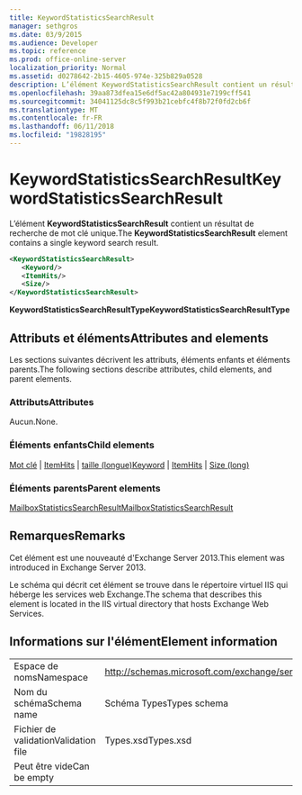 ```yaml
---
title: KeywordStatisticsSearchResult
manager: sethgros
ms.date: 03/9/2015
ms.audience: Developer
ms.topic: reference
ms.prod: office-online-server
localization_priority: Normal
ms.assetid: d0278642-2b15-4605-974e-325b829a0528
description: L’élément KeywordStatisticsSearchResult contient un résultat de recherche de mot clé unique.
ms.openlocfilehash: 39aa873dfea15e6df5ac42a804931e7199cff541
ms.sourcegitcommit: 34041125dc8c5f993b21cebfc4f8b72f0fd2cb6f
ms.translationtype: MT
ms.contentlocale: fr-FR
ms.lasthandoff: 06/11/2018
ms.locfileid: "19828195"
---
```

# <a name="keywordstatisticssearchresult"></a><span data-ttu-id="74778-103">KeywordStatisticsSearchResult</span><span class="sxs-lookup"><span data-stu-id="74778-103">KeywordStatisticsSearchResult</span></span>

<span data-ttu-id="74778-104">L’élément **KeywordStatisticsSearchResult** contient un résultat de recherche de mot clé unique.</span><span class="sxs-lookup"><span data-stu-id="74778-104">The **KeywordStatisticsSearchResult** element contains a single keyword search result.</span></span> 
  

  
```XML
<KeywordStatisticsSearchResult>
   <Keyword/>
   <ItemHits/>
   <Size/>
</KeywordStatisticsSearchResult>
```

 <span data-ttu-id="74778-105">**KeywordStatisticsSearchResultType**</span><span class="sxs-lookup"><span data-stu-id="74778-105">**KeywordStatisticsSearchResultType**</span></span>
## <a name="attributes-and-elements"></a><span data-ttu-id="74778-106">Attributs et éléments</span><span class="sxs-lookup"><span data-stu-id="74778-106">Attributes and elements</span></span>

<span data-ttu-id="74778-107">Les sections suivantes décrivent les attributs, éléments enfants et éléments parents.</span><span class="sxs-lookup"><span data-stu-id="74778-107">The following sections describe attributes, child elements, and parent elements.</span></span>
  
### <a name="attributes"></a><span data-ttu-id="74778-108">Attributs</span><span class="sxs-lookup"><span data-stu-id="74778-108">Attributes</span></span>

<span data-ttu-id="74778-109">Aucun.</span><span class="sxs-lookup"><span data-stu-id="74778-109">None.</span></span>
  
### <a name="child-elements"></a><span data-ttu-id="74778-110">Éléments enfants</span><span class="sxs-lookup"><span data-stu-id="74778-110">Child elements</span></span>

<span data-ttu-id="74778-111">[Mot clé](keyword.md) | [ItemHits](itemhits.md) | [taille (longue)](size-long.md)</span><span class="sxs-lookup"><span data-stu-id="74778-111">[Keyword](keyword.md) | [ItemHits](itemhits.md) | [Size (long)](size-long.md)</span></span>
  
### <a name="parent-elements"></a><span data-ttu-id="74778-112">Éléments parents</span><span class="sxs-lookup"><span data-stu-id="74778-112">Parent elements</span></span>

[<span data-ttu-id="74778-113">MailboxStatisticsSearchResult</span><span class="sxs-lookup"><span data-stu-id="74778-113">MailboxStatisticsSearchResult</span></span>](mailboxstatisticssearchresult.md)
  
## <a name="remarks"></a><span data-ttu-id="74778-114">Remarques</span><span class="sxs-lookup"><span data-stu-id="74778-114">Remarks</span></span>

<span data-ttu-id="74778-115">Cet élément est une nouveauté d'Exchange Server 2013.</span><span class="sxs-lookup"><span data-stu-id="74778-115">This element was introduced in Exchange Server 2013.</span></span>
  
<span data-ttu-id="74778-116">Le schéma qui décrit cet élément se trouve dans le répertoire virtuel IIS qui héberge les services web Exchange.</span><span class="sxs-lookup"><span data-stu-id="74778-116">The schema that describes this element is located in the IIS virtual directory that hosts Exchange Web Services.</span></span>
  
## <a name="element-information"></a><span data-ttu-id="74778-117">Informations sur l'élément</span><span class="sxs-lookup"><span data-stu-id="74778-117">Element information</span></span>

|||
|:-----|:-----|
|<span data-ttu-id="74778-118">Espace de noms</span><span class="sxs-lookup"><span data-stu-id="74778-118">Namespace</span></span>  <br/> |http://schemas.microsoft.com/exchange/services/2006/types  <br/> |
|<span data-ttu-id="74778-119">Nom du schéma</span><span class="sxs-lookup"><span data-stu-id="74778-119">Schema name</span></span>  <br/> |<span data-ttu-id="74778-120">Schéma Types</span><span class="sxs-lookup"><span data-stu-id="74778-120">Types schema</span></span>  <br/> |
|<span data-ttu-id="74778-121">Fichier de validation</span><span class="sxs-lookup"><span data-stu-id="74778-121">Validation file</span></span>  <br/> |<span data-ttu-id="74778-122">Types.xsd</span><span class="sxs-lookup"><span data-stu-id="74778-122">Types.xsd</span></span>  <br/> |
|<span data-ttu-id="74778-123">Peut être vide</span><span class="sxs-lookup"><span data-stu-id="74778-123">Can be empty</span></span>  <br/> ||
   

